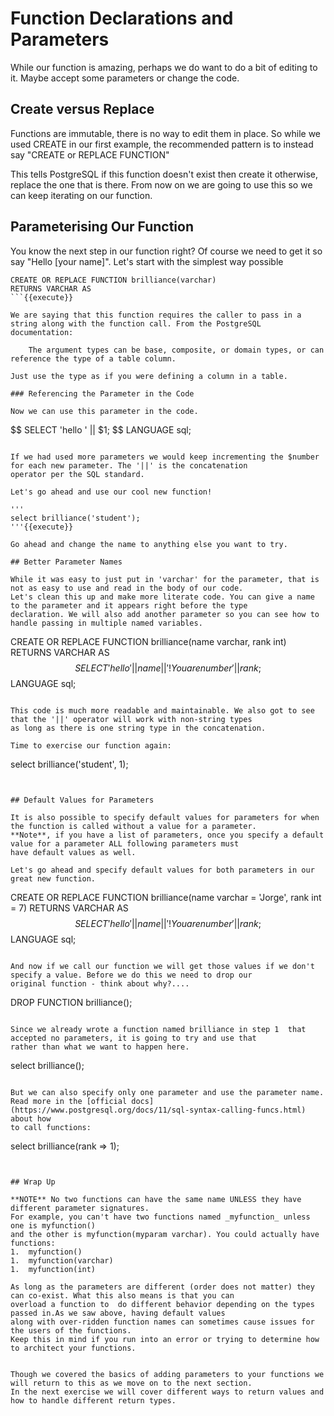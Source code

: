 # Function Declarations and Parameters

While our function is amazing, perhaps we do want to do a bit of editing to it. Maybe accept some parameters or change 
the code. 

## Create versus Replace

Functions are immutable, there is no way to edit them in place. So while we used CREATE in our first example, the 
recommended pattern is to instead say "CREATE or REPLACE FUNCTION"

This tells PostgreSQL if this function doesn't exist then create it otherwise, replace the one that is there. From now on 
we are going to use this so we can keep iterating on our function. 

## Parameterising Our Function

You know the next step in our function right? Of course we need to get it so say "Hello [your name]". Let's start with the 
simplest way possible

```
CREATE OR REPLACE FUNCTION brilliance(varchar)
RETURNS VARCHAR AS
```{{execute}}

We are saying that this function requires the caller to pass in a string along with the function call. From the PostgreSQL
documentation: 

    The argument types can be base, composite, or domain types, or can reference the type of a table column.
    
Just use the type as if you were defining a column in a table. 

### Referencing the Parameter in the Code

Now we can use this parameter in the code. 

```
$$
   SELECT 'hello ' || $1;
$$
LANGUAGE sql;
```{{execute}}

If we had used more parameters we would keep incrementing the $number for each new parameter. The '||' is the concatenation 
operator per the SQL standard. 

Let's go ahead and use our cool new function!

'''
select brilliance('student');
'''{{execute}}

Go ahead and change the name to anything else you want to try. 

## Better Parameter Names

While it was easy to just put in 'varchar' for the parameter, that is not as easy to use and read in the body of our code. 
Let's clean this up and make more literate code. You can give a name to the parameter and it appears right before the type
declaration. We will also add another parameter so you can see how to handle passing in multiple named variables.

```
CREATE OR REPLACE FUNCTION brilliance(name varchar, rank int)
RETURNS VARCHAR AS
$$
   SELECT 'hello ' || name || '! You are number ' || rank;
$$
LANGUAGE sql;
```{{execute}}

This code is much more readable and maintainable. We also got to see that the '||' operator will work with non-string types 
as long as there is one string type in the concatenation. 

Time to exercise our function again:

```
select brilliance('student', 1);
```{execute}}


## Default Values for Parameters

It is also possible to specify default values for parameters for when the function is called without a value for a parameter. 
**Note**, if you have a list of parameters, once you specify a default value for a parameter ALL following parameters must 
have default values as well. 

Let's go ahead and specify default values for both parameters in our great new function. 

```
CREATE OR REPLACE FUNCTION brilliance(name varchar = 'Jorge', rank int = 7)
RETURNS VARCHAR AS
$$
   SELECT 'hello ' || name || '! You are number ' || rank;
$$
LANGUAGE sql;
```{{execute}}

And now if we call our function we will get those values if we don't specify a value. Before we do this we need to drop our
original function - think about why?....

```
DROP FUNCTION brilliance();
```

Since we already wrote a function named brilliance in step 1  that accepted no parameters, it is going to try and use that 
rather than what we want to happen here. 

```
select brilliance();
```{{execute}}

But we can also specify only one parameter and use the parameter name. Read more in the [official docs](https://www.postgresql.org/docs/11/sql-syntax-calling-funcs.html) about how
to call functions:

```
select brilliance(rank => 1);
```{{execute}}


## Wrap Up

**NOTE** No two functions can have the same name UNLESS they have  different parameter signatures. 
For example, you can't have two functions named _myfunction_ unless one is myfunction() 
and the other is myfunction(myparam varchar). You could actually have functions:
1.  myfunction() 
1.  myfunction(varchar)
1.  myfunction(int) 

As long as the parameters are different (order does not matter) they can co-exist. What this also means is that you can 
overload a function to  do different behavior depending on the types passed in.As we saw above, having default values
along with over-ridden function names can sometimes cause issues for the users of the functions.
Keep this in mind if you run into an error or trying to determine how to architect your functions. 


Though we covered the basics of adding parameters to your functions we will return to this as we move on to the next section. 
In the next exercise we will cover different ways to return values and how to handle different return types. 

